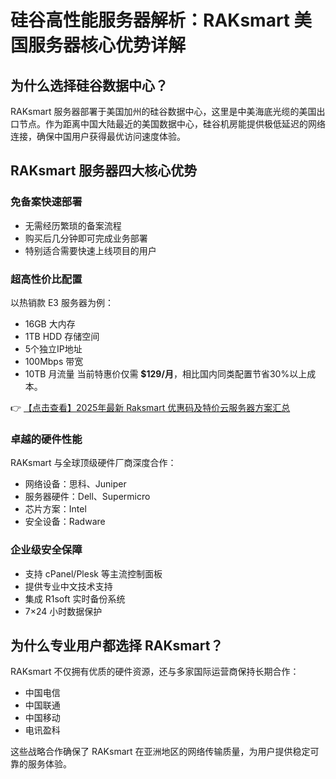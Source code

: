 # 硅谷高性能服务器解析：RAKsmart 美国服务器核心优势详解

## 为什么选择硅谷数据中心？

RAKsmart 服务器部署于美国加州的硅谷数据中心，这里是中美海底光缆的美国出口节点。作为距离中国大陆最近的美国数据中心，硅谷机房能提供极低延迟的网络连接，确保中国用户获得最优访问速度体验。

## RAKsmart 服务器四大核心优势

### 免备案快速部署
- 无需经历繁琐的备案流程
- 购买后几分钟即可完成业务部署
- 特别适合需要快速上线项目的用户

### 超高性价比配置
以热销款 E3 服务器为例：
- 16GB 大内存
- 1TB HDD 存储空间
- 5个独立IP地址
- 100Mbps 带宽
- 10TB 月流量
当前特惠价仅需 **$129/月**，相比国内同类配置节省30%以上成本。

👉 [【点击查看】2025年最新 Raksmart 优惠码及特价云服务器方案汇总](https://bit.ly/raksmart)

### 卓越的硬件性能
RAKsmart 与全球顶级硬件厂商深度合作：
- 网络设备：思科、Juniper
- 服务器硬件：Dell、Supermicro
- 芯片方案：Intel
- 安全设备：Radware

### 企业级安全保障
- 支持 cPanel/Plesk 等主流控制面板
- 提供专业中文技术支持
- 集成 R1soft 实时备份系统
- 7×24 小时数据保护

## 为什么专业用户都选择 RAKsmart？

RAKsmart 不仅拥有优质的硬件资源，还与多家国际运营商保持长期合作：
- 中国电信
- 中国联通
- 中国移动
- 电讯盈科

这些战略合作确保了 RAKsmart 在亚洲地区的网络传输质量，为用户提供稳定可靠的服务体验。